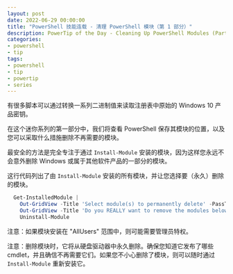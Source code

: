 ```yaml
---
layout: post
date: 2022-06-29 00:00:00
title: "PowerShell 技能连载 - 清理 PowerShell 模块（第 1 部分）"
description: PowerTip of the Day - Cleaning Up PowerShell Modules (Part 1)
categories:
- powershell
- tip
tags:
- powershell
- tip
- powertip
- series
---
```

有很多脚本可以通过转换一系列二进制值来读取注册表中原始的 Windows 10 产品密钥。

在这个迷你系列的第一部分中，我们将查看 PowerShell 保存其模块的位置，以及您可以采取什么措施删除不再需要的模块。

最安全的方法是完全专注于通过 `Install-Module` 安装的模块，因为这样您永远不会意外删除 Windows 或属于其他软件产品的一部分的模块。

这行代码列出了由 `Install-Module` 安装的所有模块，并让您选择要（永久）删除的模块。

```powershell
  Get-InstalledModule | 
    Out-GridView -Title 'Select module(s) to permanently delete' -PassThru |
    Out-GridView -Title 'Do you REALLY want to remove the modules below? CTRL+A and OK to confirm' -PassThru |
    Uninstall-Module
```

注意：如果模块安装在 "AllUsers" 范围中，则可能需要管理员特权。

注意：删除模块时，它将从硬盘驱动器中永久删除。确保您知道它发布了哪些 cmdlet，并且确信不再需要它们。如果您不小心删除了模块，则可以随时通过 `Install-Module` 重新安装它。

<!--本文国际来源：[Cleaning Up PowerShell Modules (Part 1)](https://community.idera.com/database-tools/powershell/powertips/b/tips/posts/cleaning-up-powershell-modules-part-1)-->

